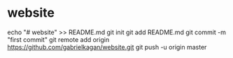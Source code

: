 # website
echo "# website" >> README.md
git init
git add README.md
git commit -m "first commit"
git remote add origin https://github.com/gabrielkagan/website.git
git push -u origin master
